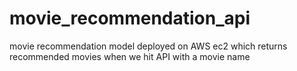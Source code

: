 # movie_recommendation_api

movie recommendation model deployed on AWS ec2 which returns recommended movies when we hit API with a movie name
